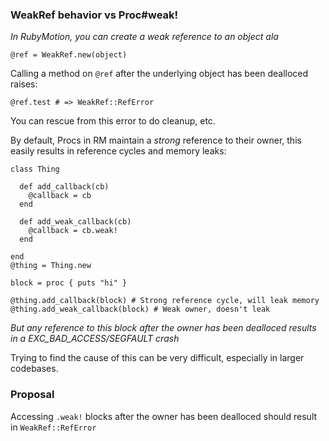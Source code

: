 ### WeakRef behavior vs Proc#weak!

_In RubyMotion, you can create a weak reference to an object ala_

```
@ref = WeakRef.new(object)
```

Calling a method on `@ref` after the underlying object has been dealloced raises:

```
@ref.test # => WeakRef::RefError
```

You can rescue from this error to do cleanup, etc.

By default, Procs in RM maintain a _strong_ reference to their owner, this easily results in
reference cycles and memory leaks:

```
class Thing

  def add_callback(cb)
    @callback = cb
  end

  def add_weak_callback(cb)
    @callback = cb.weak!
  end

end
@thing = Thing.new

block = proc { puts "hi" }

@thing.add_callback(block) # Strong reference cycle, will leak memory
@thing.add_weak_callback(block) # Weak owner, doesn't leak
```

_But *any* reference to this block after the owner has been dealloced results in a EXC_BAD_ACCESS/SEGFAULT crash_

Trying to find the cause of this can be very difficult, especially in larger codebases.

### Proposal

Accessing `.weak!` blocks after the owner has been dealloced should result in `WeakRef::RefError`
